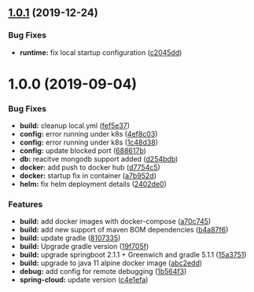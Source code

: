 ## [1.0.1](https://github.com/jghamburg/lsb2-comments/compare/v1.0.0...v1.0.1) (2019-12-24)


### Bug Fixes

* **runtime:** fix local startup configuration ([c2045dd](https://github.com/jghamburg/lsb2-comments/commit/c2045dd34c39442a8db7eee1fab8dda0288a6319))

# 1.0.0 (2019-09-04)


### Bug Fixes

* **build:** cleanup local.yml ([fef5e37](https://github.com/jghamburg/lsb2-comments/commit/fef5e37))
* **config:** error running under k8s ([4ef8c03](https://github.com/jghamburg/lsb2-comments/commit/4ef8c03))
* **config:** error running under k8s ([1c48d38](https://github.com/jghamburg/lsb2-comments/commit/1c48d38))
* **config:** update blocked port ([688617b](https://github.com/jghamburg/lsb2-comments/commit/688617b))
* **db:** reacitve mongodb support added ([d254bdb](https://github.com/jghamburg/lsb2-comments/commit/d254bdb))
* **docker:** add push to docker hub ([d7754c5](https://github.com/jghamburg/lsb2-comments/commit/d7754c5))
* **docker:** startup fix in container ([a7b952d](https://github.com/jghamburg/lsb2-comments/commit/a7b952d))
* **helm:** fix helm deployment details ([2402de0](https://github.com/jghamburg/lsb2-comments/commit/2402de0))


### Features

* **build:** add docker images with docker-compose ([a70c745](https://github.com/jghamburg/lsb2-comments/commit/a70c745))
* **build:** add new support of maven BOM dependencies ([b4a87f6](https://github.com/jghamburg/lsb2-comments/commit/b4a87f6))
* **build:** update gradle ([8107335](https://github.com/jghamburg/lsb2-comments/commit/8107335))
* **build:** Upgrade gradle version ([19f705f](https://github.com/jghamburg/lsb2-comments/commit/19f705f))
* **build:** upgrade springboot 2.1.1 + Greenwich and gradle 5.1.1 ([15a3751](https://github.com/jghamburg/lsb2-comments/commit/15a3751))
* **build:** upgrade to java 11 alpine docker image ([abc2edd](https://github.com/jghamburg/lsb2-comments/commit/abc2edd))
* **debug:** add config for remote debugging ([1b564f3](https://github.com/jghamburg/lsb2-comments/commit/1b564f3))
* **spring-cloud:** update version ([c4e1efa](https://github.com/jghamburg/lsb2-comments/commit/c4e1efa))

